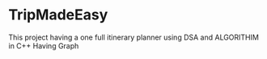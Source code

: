 # TripMadeEasy
This project having a one full itinerary planner using DSA and ALGORITHIM in C++ Having Graph
